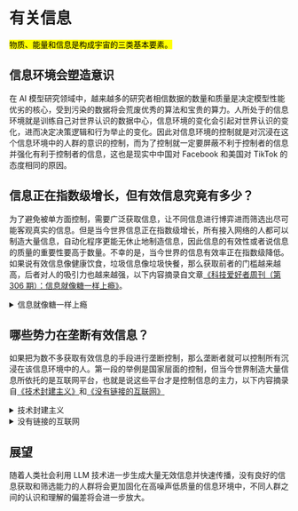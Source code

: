 # 有关信息

<mark>物质、能量和信息是构成宇宙的三类基本要素。</mark>

## 信息环境会塑造意识

在 AI 模型研究领域中，越来越多的研究者相信数据的数量和质量是决定模型性能优劣的核心，受到污染的数据将会荒废优秀的算法和宝贵的算力。人所处于的信息环境就是训练自己对世界认识的数据中心，信息环境的变化会引起对世界认识的变化，进而决定决策逻辑和行为举止的变化。因此对信息环境的控制就是对沉浸在这个信息环境中的人群的意识的控制，而为了控制就一定要屏蔽不利于控制者的信息并强化有利于控制者的信息，这也是现实中中国对 Facebook 和美国对 TikTok 的态度相同的原因。

## 信息正在指数级增长，但有效信息究竟有多少？

为了避免被单方面控制，需要广泛获取信息，让不同信息进行博弈进而筛选出尽可能客观真实的信息。但是当今世界信息正在指数级增长，所有接入网络的人都可以制造大量信息，自动化程序更能无休止地制造信息，因此信息的有效性或者说信息的质量的重要性要高于数量。不幸的是，当今世界的信息有效率正在指数级降低。如果说有效信息像健康饮食，垃圾信息像垃圾快餐，那么获取前者的门槛越来越高，后者对人的吸引力也越来越强，以下内容摘录自文章[《科技爱好者周刊（第 306 期）：信息就像糖一样上瘾》](https://www.ruanyifeng.com/blog/2024/06/weekly-issue-306.html)。

<details>
<summary>信息就像糖一样上瘾</summary>

工业革命有一个很少人提到的后果，就是人类可以大量生产糖了。

![Image 3](https://cdn.beekka.com/blogimg/asset/202406/bg2024062505.webp)

古时候，糖主要来自甘蔗和蜂蜜，难以大量生产。所以，古人的菜肴不放糖，主要依靠食物本身的甜味。可以想象，古代的大部分食物，尤其是日常食品，应该是不好吃的。

**一旦糖大量生产，人类就疯狂地爱上了它**。我们喜欢糖，喜欢到现在的大部分食物，都必须添加糖，比如饮料、糕点、奶制品，甚至鸡排的配料都包含糖。

![Image 4](https://cdn.beekka.com/blogimg/asset/202406/bg2024062506.webp)

对糖上瘾，已经成了一种常见病。百度百科有一个"[糖瘾](https://baike.baidu.com/item/%E7%B3%96%E7%98%BE/5685388)"条目，解释上瘾原因是"甜味会带给人愉悦的感觉。"

![Image 5](https://cdn.beekka.com/blogimg/asset/202406/bg2024062507.webp)

科学家认为，**糖会增加多巴胺的分泌，使大脑兴奋，感觉不到饱腹**。通俗地说，就是糖会让你吃得很愉快，从而吃了还想吃，即使已经抱了。

过量摄入糖，是体重超标的根本原因。**糖本身只是一种甜味剂，没有营养，只有热量**，最终都转化为体内脂肪，让你越来越胖。世界卫生组织一直在呼吁[少吃糖](https://www.who.int/zh/news/item/04-03-2015-who-calls-on-countries-to-reduce-sugars-intake-among-adults-and-children)。

![Image 6](https://cdn.beekka.com/blogimg/asset/202406/bg2024062508.webp)

不过，我今天想谈的不是糖，而是最近看到的一篇[文章](https://www.gurwinder.blog/p/the-intellectual-obesity-crisis)，里面有一个很有趣的观点：**信息就像糖，让人上瘾**。

作者列举了，信息与糖的相似之处。

**（1）低成本的大量生产**。信息革命之后，人类就像生产糖一样，大量生产信息。

信息不仅生产成本低，传播成本更低，可以接近零成本地到达消费者。

**（2）上瘾机制相同**。2019年，加州大学伯克利分校的一项研究发现，信息也会刺激大脑产生多巴胺，跟糖的作用机制相同。

所以，看到一则吸引人的信息，跟吃一件甜点，带给你的满足感是一样的。你会对信息上瘾，看了还想看，具体表现就是放不下手机，划了又划。

![Image 7](https://cdn.beekka.com/blogimg/asset/202406/bg2024062509.webp)

**（3）垃圾信息泛滥**。就像垃圾食品流行一样，人类对信息上瘾的后果，就是垃圾信息的大量供给。

生产商发现，那些最刺激多巴胺的信息，有最多的阅读量，可以赚到更多的钱。于是，垃圾信息就被大量生产，变得无处不在。

人类已经陷入了这样一种境地，最容易获得的食品是垃圾食品，最容易接触到的信息是垃圾信息。

**（4）思维"发胖"**。就像垃圾食品让人体发胖一样，垃圾信息也会让思维发胖。

垃圾信息降低你的思考水平，将没意义的内容充斥你的大脑，分散你的注意力，堵塞你的思考，让你思维迟缓，判断力下降。

综上所述，信息上瘾与糖瘾一样有危害，需要积极防治。健康生活不仅少吃糖，还要少接触垃圾信息。

但是，就像躲不开糖一样，生活中根本没机会躲开垃圾信息。我们只能自我克制，反复告诫自己，远离垃圾信息，防止信息上瘾。

</details>

## 哪些势力在垄断有效信息？

如果把为数不多获取有效信息的手段进行垄断控制，那么垄断者就可以控制所有沉浸在该信息环境中的人。第一段的举例是国家层面的控制，但当今世界制造大量信息所依托的是互联网平台，也就是说这些平台才是控制信息的主力，以下内容摘录自[《技术封建主义》](https://www.ruanyifeng.com/blog/2024/06/weekly-issue-303.html)和[《没有链接的互联网》](https://www.ruanyifeng.com/blog/2024/11/weekly-issue-327.html)

<details>
<summary>技术封建主义</summary>

今天，介绍一本2024年的新书，在国外非常走红，因为提出了一个全新观点。

你是否以为，人类正在进入一个新时代----互联网高科技的时代？

这本书说 NO，**人类更像回到封建时代，只是多了高科技**。

![Image 3](https://cdn.beekka.com/blogimg/asset/202406/bg2024060101.webp)

它的书名就叫《技术封建主义》（Techno Feudalism），即技术导致的封建主义。

作者雅尼斯·瓦鲁法基斯（Yanis Varoufakis）也不寻常。

他是一个希腊的经济学家，曾经被 Valve 公司（世界最大游戏平台 Steam 的创造者）聘用，后来成为希腊的财政部长，离任后写了这本书。

![Image 4](https://cdn.beekka.com/blogimg/asset/202406/bg2024060102.webp)

历史上，封建主义盛行在中世纪的欧洲，指的是大地主（又称为领主）占有大片土地，控制土地上的一切，农民也变成领主的私人财产（即农奴）。

![Image 5](https://cdn.beekka.com/blogimg/asset/202406/bg2024060103.webp)

这跟现在的互联网有相似之处。

互联网虽然大，但是占有统治地位的，就是那几家公司：谷歌、苹果、微软、亚马逊、Meta......**它们是互联网领主，瓜分了大部分的数字领地。**

在自己的领地上，它们就是掌管一切的王。

这本书进一步说，**广大的网民实际上是数字农奴（又称云奴）**。你在人家的领地里发帖子、上传照片视频，就是为领主工作。你拿不到多少回报，你的免费劳动只是为领主的公司增加价值。

久而久之，你甚至还会产生心理依赖，一天不去领主的土地看看，心里就会万分失落。

这些数字领主有强烈的领地意识，造出了高高的围篱，防止自己的数字资产（数据）流出，或者领地被其他公司侵占。

如果你要使用某个领主的领地，必须交付地租（使用费）。比如，你要把自己的 App 放在苹果应用商店出售，就必须把30%的收入交给苹果。这是苹果对它的数字领地收取的地租，跟中世纪的封建制度一模一样。

我看了书中的描述，真是脑洞大开，原来高大上的互联网经济，本质跟封建时代的地租没啥两样。

作者瓦鲁法基斯建议，为了打破技术封建主义，防止数字领主的出现，政府必须实行一些强制措施。

**（1）征收云税**，降低数字领主获取的云地租。

**（2）推行统一的数字身份**，不要让每个网站都推行自己的用户体系。一旦用户使用谷歌、微软、苹果等大公司的用户身份，表示自己的互联网身份，他就会依赖这些大公司，不得不受制于它。设想一下，如果某一天你突然失去了微信账户，生活会多么不方便。

**（3）推行数据共享**。用户在某个应用产生的数据，应该可以移植到其他应用。比如，你在推特发的帖子，应该可以移植到其他社交媒体。这样就避免了数据被数字领主垄断。

</details>

<details>
<summary>没有链接的互联网</summary>

你能想象吗，没有链接的互联网是什么样？

不用想了，这正在变成现实。

2017年，脸书（Facebook）出台了一项政策：只要帖子里面有（外部）链接，就会减少这个帖子的曝光。

也就是说，**只要你贴了链接，别人就（几乎）看不见你的帖子了**。这样做是为了防止用户跳出脸书，也为了防止用户为其他网站引流。

所以，你现在访问脸书，就会看到一种奇特的做法：大家发帖都没有链接，有些帖子甚至只是一句话的图片（下图），真正的链接放在帖子的置顶评论里面。

![Image 3](https://cdn.beekka.com/blogimg/asset/202411/bg2024111602.webp)

后来，其他的互联网平台纷纷跟进，限制链接。

最典型的就是推特，它不断增加防止用户跳出的措施。先是推出"话题"功能（thread），后又解除字数限制，允许发布长文，尽量消除用户张贴链接的动机。最近，它将链接自动转成预览图时，甚至会[隐藏页面标题](https://www.theverge.com/2023/10/4/23903859/x-elon-musk-headlines-links-image-twitter)，让用户察觉不到这是一个链接。

就连谷歌这种搜索引擎，也在防止用户跳出。搜索时，谷歌会直接显示一段 AI 生成的内容总结（下图），避免你去点击外部链接。

![Image 4](https://cdn.beekka.com/blogimg/asset/202411/bg2024112201.webp)

国内平台也是如此，有过之而无不及，比如微信、抖音，都严格限制外部链接。

总之，**大型互联网平台都在排斥链接**。它们的共识就是，必须把用户留在自己的花园，防止他们离开。

这种情况，将来恐怕愈演愈烈。因为 AI 可以实时生成内容，更没有必要让用户访问外部内容了。

**没有链接可点击，这将彻底改变互联网生态**。我看到[一篇文章](https://www.techspot.com/article/2908-the-zero-click-internet/)，列出这种趋势的七大后果，总结得很好。

**（1）独立网站会消失**，因为没有流量来源了。所有人都依赖大平台，只能在平台上发布内容，否则没人能看到。

**（2）数字出版行业终结**，因为不需要单独的出版环节了，直接发布到大平台就可以了。

**（3）域名不再具有价值**，因为小网站不管采用什么域名，都没有访客。大多数域名注册商会关门。

**（4）网络托管业务将会收缩**，因为网站数量将减少，个人架设网站的需求越来越少。

**（5）独立的互联网广告业也会消失**。所有的互联网广告，都将由平台控制，独立的广告联盟一钱不值。小网站也不可能通过互联网广告赚到钱。

**（6）SEO 无用了**。小网站没有流量了，优化搜索引擎的排名有何意义呢？

**（7）信息表面化**。因为用户不太可能在平台上贡献深层次的详细内容，所以平台提供的大多是表面信息，能够帮助用户的深层次的内容将难找到。

</details>

## 展望

随着人类社会利用 LLM 技术进一步生成大量无效信息并快速传播，没有良好的信息获取和筛选能力的人群将会更加固化在高噪声低质量的信息环境中，不同人群之间的认识和理解的偏差将会进一步放大。
